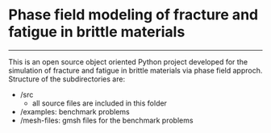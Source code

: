 # **Phase field modeling of fracture and fatigue in brittle materials**
***

This is an open source object oriented Python project developed for the simulation of fracture and fatigue in brittle materials via phase field approch. Structure of the subdirectories are:
* /src
  - all source files are included in this folder
* /examples: benchmark problems 
* /mesh-files: gmsh files for the benchmark problems
